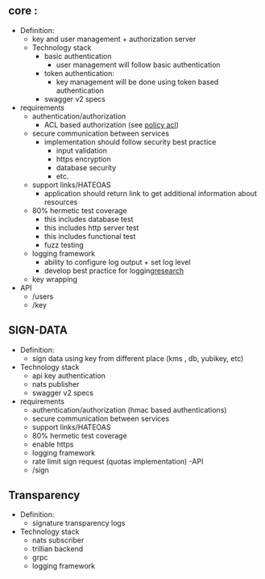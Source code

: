 core :
-
- Definition:
  - key and user management + authorization server
  - Technology stack 
    - basic authentication
      - user management will follow basic authentication
    - token authentication:
      - key management will be done using token based authentication
    - swagger v2 specs
- requirements
  - authentication/authorization 
    - ACL based authorization (see [policy acl](./policy_acl.md))
  - secure communication between services 
    - implementation should follow security best practice 
      * input validation
      * https encryption
      * database security
      *  etc.
  - support links/HATEOAS
    - application should return link to get additional information about  resources
  - 80%  hermetic test coverage
    - this includes database test
    - this includes http server test
    - this includes functional test
    - fuzz testing
  - logging framework
    - ability to configure log output + set log level
    - develop best practice for logging[research](./logging_framework.md)
  - key wrapping
- API
  * /users
  * /key

SIGN-DATA
- 

- Definition:
  - sign data using key from different place (kms , db, yubikey, etc)
- Technology stack
  - api key authentication
  - nats publisher
  - swagger v2 specs
- requirements
  - authentication/authorization (hmac based authentications)
  - secure communication between services
  - support links/HATEOAS
  - 80% hermetic test coverage
  - enable https
  - logging framework
  - rate limit sign request (quotas implementation)
-API	
  * /sign

Transparency
-

- Definition:
  - signature transparency logs
- Technology stack
  - nats subscriber
  - trillian backend
  - grpc
  - logging framework
